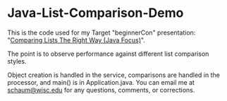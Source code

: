 # Java-List-Comparison-Demo
This is the code used for my Target "beginnerCon" presentation: "[Comparing Lists The Right Way (Java Focus)](https://docs.google.com/presentation/d/1ep0l3kNxX44GhcpOByriEVcEpNakMFAaMj5geQb-siM/edit?usp=sharing)". 


The point is to observe performance against different list comparison styles. 

Object creation is handled in the service, comparisons are handled in the processor, and main() is in Application.java. 
You can email me at schaum@wisc.edu for any questions, comments, or corrections.
